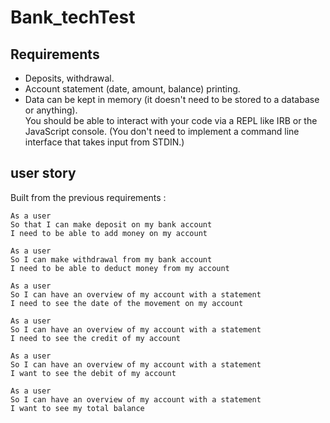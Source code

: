 # Bank_techTest #

## Requirements ##

- Deposits, withdrawal.<br/>
- Account statement (date, amount, balance) printing.<br/>
- Data can be kept in memory (it doesn't need to be stored to a database or anything).<br/>
You should be able to interact with your code via a REPL like IRB or the JavaScript console. (You don't need to implement a command line interface that takes input from STDIN.)

## user story ##

Built from the previous requirements :

```
As a user
So that I can make deposit on my bank account
I need to be able to add money on my account
```
```
As a user
So I can make withdrawal from my bank account
I need to be able to deduct money from my account
```
```
As a user
So I can have an overview of my account with a statement
I need to see the date of the movement on my account
```
```
As a user
So I can have an overview of my account with a statement
I need to see the credit of my account
```
```
As a user
So I can have an overview of my account with a statement
I want to see the debit of my account
```
```
As a user
So I can have an overview of my account with a statement
I want to see my total balance
```

